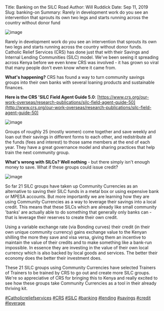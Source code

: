 Title: Banking on the SILC Road
Author: Will Ruddick
Date: Sep 11, 2019
Slug: banking-on
Summary: Rarely in development work do you see an intervention that sprouts its own two legs and starts running across the country without donor fund

![image](images/blog/banking-on1.webp)

Rarely in development work do you see an intervention that sprouts its
own two legs and starts running across the country without donor funds.
Catholic Relief Services (CRS) has done just that with their Savings and
Internal Lending Communities (SILC) model. We've been seeing it
spreading across Kenya before we even knew CRS was involved - it has
grown so viral that many people don't even know where it came from.

**What's happening?** CRS has found a way to turn community savings
groups into their own banks with several loaning products and
sustainable finances.

**Here is the CRS 'SILC Field Agent Guide 5.0**:
[https://www.crs.org/our-work-overseas/research-publications/silc-field-agent-guide-50](http://www.crs.org/our-work-overseas/research-publications/silc-field-agent-guide-50)

![image](images/blog/banking-on51.webp)

Groups of roughly 25 (mostly women) come together and save weekly and
loan out their savings in different forms to each other, and
redistribute all the funds (fees and interest) to those same members at
the end of each year. They have a great governance model and sharing
practices that help train the next community group.

**What's wrong with SILCs? Well nothing** - but there simply isn't
enough money to save. What if these groups could issue credit?

![image](images/blog/banking-on75.webp)

So far 21 SILC groups have taken up Community Currencies as an
alternative to saving their SILC funds in a metal box or using expensive
bank or MPESA accounts. But more importantly we are learning how they
are using Community Currencies as a way to leverage their savings into a
local credit. This means that these SILCs which are already like small
community 'banks' are actually able to do something that generally
only banks can - that is leverage their reserves to create their own
credit.

Using a variable exchange rate (via Bonding curves) their credit (in
their own unique community currency) gains exchange value to the Kenyan
shilling the more they save and visa versa, giving them an incentive to
maintain the value of their credits and to make something like a
bank-run impossible. In essence they are investing in the value of their
own local currency which is also backed by local goods and services. The
better their economy does the better their investment does.

These 21 SILC groups using Community Currencies have selected Trainers
of Trainers to be trained by CRS to go out and create more SILC groups.
We're so appreciative of CRS for bringing this to Kenya and really
excited to see how these groups take Community Currencies as a tool in
their already thriving kit.

[#Catholicreliefservices](https://www.grassrootseconomics.org/blog/hashtags/Catholicreliefservices)
[#CRS](https://www.grassrootseconomics.org/blog/hashtags/CRS)
[#SILC](https://www.grassrootseconomics.org/blog/hashtags/SILC)
[#banking](https://www.grassrootseconomics.org/blog/hashtags/banking)
[#lending](https://www.grassrootseconomics.org/blog/hashtags/lending)
[#savings](https://www.grassrootseconomics.org/blog/hashtags/savings)
[#credit](https://www.grassrootseconomics.org/blog/hashtags/credit)
[#leverage](https://www.grassrootseconomics.org/blog/hashtags/leverage)
